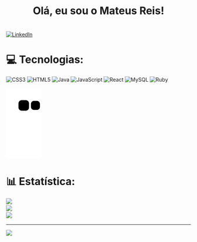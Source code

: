 
 <h1 align="center">Olá, eu sou o Mateus Reis!</h1>


#
[![LinkedIn](https://img.shields.io/badge/LinkedIn-%230077B5.svg?logo=linkedin&logoColor=white)](https://linkedin.com/in/mateus-m-reis/) 

# 💻 Tecnologias:
![CSS3](https://img.shields.io/badge/css3-%231572B6.svg?style=for-the-badge&logo=css3&logoColor=white) ![HTML5](https://img.shields.io/badge/html5-%23E34F26.svg?style=for-the-badge&logo=html5&logoColor=white) ![Java](https://img.shields.io/badge/java-%23ED8B00.svg?style=for-the-badge&logo=java&logoColor=white) ![JavaScript](https://img.shields.io/badge/javascript-%23323330.svg?style=for-the-badge&logo=javascript&logoColor=%23F7DF1E) ![React](https://img.shields.io/badge/react-%2320232a.svg?style=for-the-badge&logo=react&logoColor=%2361DAFB) ![MySQL](https://img.shields.io/badge/mysql-%2300f.svg?style=for-the-badge&logo=mysql&logoColor=white) ![Ruby](https://img.shields.io/badge/ruby-%23CC342D.svg?style=for-the-badge&logo=ruby&logoColor=white)


![Snake animation](https://github.com/MateusReis25/MateusReis25/blob/output/github-contribution-grid-snake.svg)

# 📊 Estatística:
![](https://github-readme-stats.vercel.app/api?username=MateusReis25&theme=dark&hide_border=true&include_all_commits=true&count_private=false)<br/>
![](https://github-readme-streak-stats.herokuapp.com/?user=MateusReis25&theme=dark&hide_border=true)<br/>
![](https://github-readme-stats.vercel.app/api/top-langs/?username=MateusReis25&theme=dark&hide_border=true&include_all_commits=true&count_private=false&layout=compact)

---
[![](https://visitcount.itsvg.in/api?id=MateusReis25&icon=2&color=12)](https://visitcount.itsvg.in)

 




